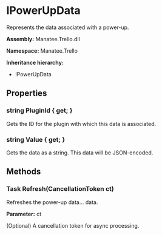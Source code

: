 # IPowerUpData

Represents the data associated with a power-up.

**Assembly:** Manatee.Trello.dll

**Namespace:** Manatee.Trello

**Inheritance hierarchy:**

- IPowerUpData

## Properties

### string PluginId { get; }

Gets the ID for the plugin with which this data is associated.

### string Value { get; }

Gets the data as a string. This data will be JSON-encoded.

## Methods

### Task Refresh(CancellationToken ct)

Refreshes the power-up data... data.

**Parameter:** ct

(Optional) A cancellation token for async processing.

